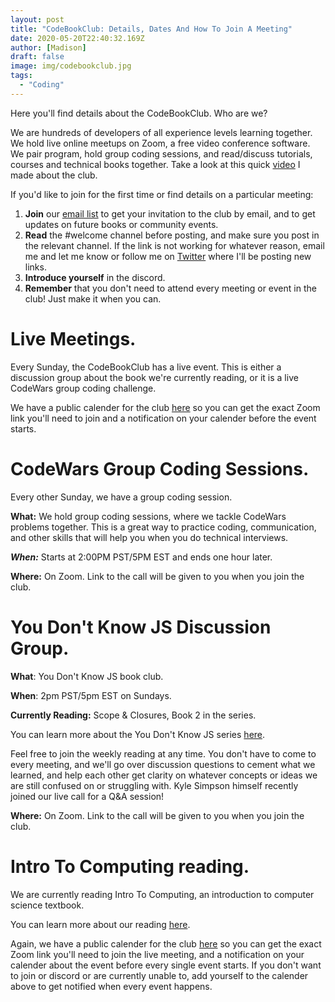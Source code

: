 ```yaml
---
layout: post
title: "CodeBookClub: Details, Dates And How To Join A Meeting"
date: 2020-05-20T22:40:32.169Z
author: [Madison]
draft: false
image: img/codebookclub.jpg
tags:
  - "Coding"
---
```


Here you'll find details about the CodeBookClub. Who are we?

We are hundreds of developers of all experience levels learning together. We hold live online meetups on Zoom, a free video conference software. We pair program, hold group coding sessions, and read/discuss tutorials, courses and technical books together. Take a look at this quick [video](https://www.youtube.com/watch?v=VCLnBkHeUJQ&t=82s) I  made about the club.


If you'd like to join for the first time or find details on a particular meeting:

1. **Join** our [email list](https://madisonkanna.us14.list-manage.com/subscribe/post?u=323fd92759e9e0b8d4083d008&id=033dfeb98f) to get your invitation to the club by email, and to get updates on future books or community events. 
2. **Read** the #welcome channel before posting, and make sure you post in the relevant channel. If the link is not working for whatever reason, email me and let me know or follow me on [Twitter](https://twitter.com/Madisonkanna) where I'll be posting new links.
3. **Introduce yourself** in the discord.
4. **Remember** that you don't need to attend every meeting or event in the club! Just make it when you can. 

# Live Meetings.

Every Sunday, the CodeBookClub has a live event. This is either a discussion group about the book we're currently reading, or it is a live CodeWars group coding challenge. 

We have a public calender for the club [here](https://calendar.google.com/calendar?cid=c292Ymk1dnU5bzRuanE5ZG5kYjNpbG84NDRAZ3JvdXAuY2FsZW5kYXIuZ29vZ2xlLmNvbQ) so you can get the exact Zoom link you'll need to join and a notification on your calender before the event starts. 

# CodeWars Group Coding Sessions.

Every other Sunday, we have a group coding session. 

**What:** We hold group coding sessions, where we tackle CodeWars problems together. This is a great way to practice coding, communication, and other skills that will help you when you do technical interviews.

***When:*** Starts at 2:00PM PST/5PM EST and ends one hour later.

**Where:** On Zoom. Link to the call will be given to you when you join the club.


# You Don't Know JS Discussion Group.

**What**: You Don't Know JS book club. 

**When**: 2pm PST/5pm EST on Sundays.

**Currently Reading:** Scope & Closures, Book 2 in the series. 

You can learn more about the You Don't Know JS series [here](https://github.com/getify/You-Dont-Know-JS).

Feel free to join the weekly reading at any time. You don't have to come to every meeting, and we'll go over discussion questions to cement what we learned, and help each other get clarity on whatever concepts or ideas we are still confused on or struggling with.
Kyle Simpson himself recently joined our live call for a Q&A session!

**Where:** On Zoom. Link to the call will be given to you when you join the club.

# Intro To Computing reading.

We are currently reading Intro To Computing, an introduction to computer science textbook.

You can learn more about our reading [here](https://docs.google.com/document/d/1SbvZsedIS8-Vguue5HquIs6tobwnrF5uRaXTrOLwwCE/edit?usp=sharing).


Again, we have a public calender for the club [here](https://calendar.google.com/calendar?cid=c292Ymk1dnU5bzRuanE5ZG5kYjNpbG84NDRAZ3JvdXAuY2FsZW5kYXIuZ29vZ2xlLmNvbQ) so you can get the exact Zoom link you'll need to join the live meeting, and a notification on your calender about the event before every single event starts. If you don't want to join or discord or are currently unable to, add yourself to the calender above to get notified when every event happens. 
